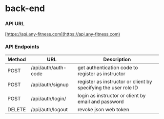 # back-end

### API URL

[https://api.any-fitness.com](https://api.any-fitness.com)

### API Endpoints

| Method | URL                 | Description                                                     |
| ------ | ------------------- | --------------------------------------------------------------- |
| POST   | /api/auth/auth-code | get authentication code to register as instructor               |
| POST   | /api/auth/signup    | register as instructor or client by specifying the user role ID |
| POST   | /api/auth/login/    | login as instructor or client by email and password             |
| DELETE | /api/auth/logout    | revoke json web token                                           |
